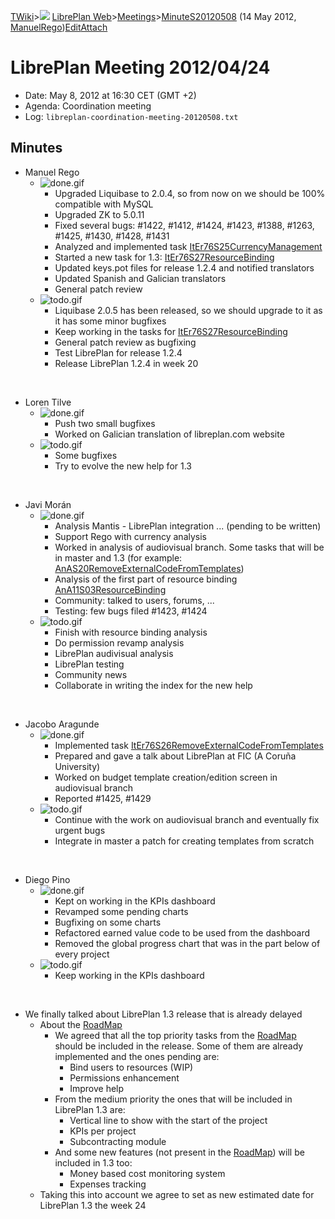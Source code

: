 [TWiki](Main_WebHome)&gt;![](/twiki/pub/TWiki/TWikiDocGraphics/web-bg-small.gif) [LibrePlan Web](LibrePlan_WebHome)&gt;[Meetings](LibrePlan_Meetings)&gt;[MinuteS20120508](LibrePlan_MinuteS20120508 "Topic revision: 2 (14 May 2012 - 07:23:23)") (14 May 2012, [ManuelRego](Main_ManuelRego))[Edit](LibrePlan_MinuteS20120508?t=1520343719 "Edit this topic text")[Attach](/twiki/bin/attach/LibrePlan/MinuteS20120508 "Attach an image or document to this topic")  

 LibrePlan Meeting 2012/04/24
=============================

-   Date: May 8, 2012 at 16:30 CET (GMT +2)
-   Agenda: Coordination meeting
-   Log: `libreplan-coordination-meeting-20120508.txt`

 Minutes
--------

-   Manuel Rego
    -   ![done.gif](/twiki/pub/TWiki/TWikiDocGraphics/done.gif)
        -   Upgraded Liquibase to 2.0.4, so from now on we should be 100% compatible with MySQL
        -   Upgraded ZK to 5.0.11
        -   Fixed several bugs: \#1422, \#1412, \#1424, \#1423, \#1388, \#1263, \#1425, \#1430, \#1428, \#1431
        -   Analyzed and implemented task [ItEr76S25CurrencyManagement](LibrePlan_ItEr76S25CurrencyManagement)
        -   Started a new task for 1.3: [ItEr76S27ResourceBinding](LibrePlan_ItEr76S27ResourceBinding)
        -   Updated keys.pot files for release 1.2.4 and notified translators
        -   Updated Spanish and Galician translators
        -   General patch review
    -   ![todo.gif](/twiki/pub/TWiki/TWikiDocGraphics/todo.gif)
        -   Liquibase 2.0.5 has been released, so we should upgrade to it as it has some minor bugfixes
        -   Keep working in the tasks for [ItEr76S27ResourceBinding](LibrePlan_ItEr76S27ResourceBinding)
        -   General patch review as bugfixing
        -   Test LibrePlan for release 1.2.4
        -   Release LibrePlan 1.2.4 in week 20

&nbsp;

-   Loren Tilve
    -   ![done.gif](/twiki/pub/TWiki/TWikiDocGraphics/done.gif)
        -   Push two small bugfixes
        -   Worked on Galician translation of libreplan.com website
    -   ![todo.gif](/twiki/pub/TWiki/TWikiDocGraphics/todo.gif)
        -   Some bugfixes
        -   Try to evolve the new help for 1.3

&nbsp;

-   Javi Morán
    -   ![done.gif](/twiki/pub/TWiki/TWikiDocGraphics/done.gif)
        -   Analysis Mantis - LibrePlan integration ... (pending to be written)
        -   Support Rego with currency analysis
        -   Worked in analysis of audiovisual branch. Some tasks that will be in master and 1.3 (for example: [AnAS20RemoveExternalCodeFromTemplates](LibrePlan_AnAS20RemoveExternalCodeFromTemplates))
        -   Analysis of the first part of resource binding [AnA11S03ResourceBinding](LibrePlan_AnA11S03ResourceBinding)
        -   Community: talked to users, forums, ...
        -   Testing: few bugs filed \#1423, \#1424
    -   ![todo.gif](/twiki/pub/TWiki/TWikiDocGraphics/todo.gif)
        -   Finish with resource binding analysis
        -   Do permission revamp analysis
        -   LibrePlan audivisual analysis
        -   LibrePlan testing
        -   Community news
        -   Collaborate in writing the index for the new help

&nbsp;

-   Jacobo Aragunde
    -   ![done.gif](/twiki/pub/TWiki/TWikiDocGraphics/done.gif)
        -   Implemented task [ItEr76S26RemoveExternalCodeFromTemplates](LibrePlan_ItEr76S26RemoveExternalCodeFromTemplates)
        -   Prepared and gave a talk about LibrePlan at FIC (A Coruña University)
        -   Worked on budget template creation/edition screen in audiovisual branch
        -   Reported \#1425, \#1429
    -   ![todo.gif](/twiki/pub/TWiki/TWikiDocGraphics/todo.gif)
        -   Continue with the work on audiovisual branch and eventually fix urgent bugs
        -   Integrate in master a patch for creating templates from scratch

&nbsp;

-   Diego Pino
    -   ![done.gif](/twiki/pub/TWiki/TWikiDocGraphics/done.gif)
        -   Kept on working in the KPIs dashboard
        -   Revamped some pending charts
        -   Bugfixing on some charts
        -   Refactored earned value code to be used from the dashboard
        -   Removed the global progress chart that was in the part below of every project
    -   ![todo.gif](/twiki/pub/TWiki/TWikiDocGraphics/todo.gif)
        -   Keep working in the KPIs dashboard

&nbsp;

-   We finally talked about LibrePlan 1.3 release that is already delayed
    -   About the [RoadMap](LibrePlan_RoadMap)
        -   We agreed that all the top priority tasks from the [RoadMap](LibrePlan_RoadMap) should be included in the release. Some of them are already implemented and the ones pending are:
            -   Bind users to resources (WIP)
            -   Permissions enhancement
            -   Improve help
        -   From the medium priority the ones that will be included in LibrePlan 1.3 are:
            -   Vertical line to show with the start of the project
            -   KPIs per project
            -   Subcontracting module
        -   And some new features (not present in the [RoadMap](LibrePlan_RoadMap)) will be included in 1.3 too:
            -   Money based cost monitoring system
            -   Expenses tracking
    -   Taking this into account we agree to set as new estimated date for LibrePlan 1.3 the week 24
